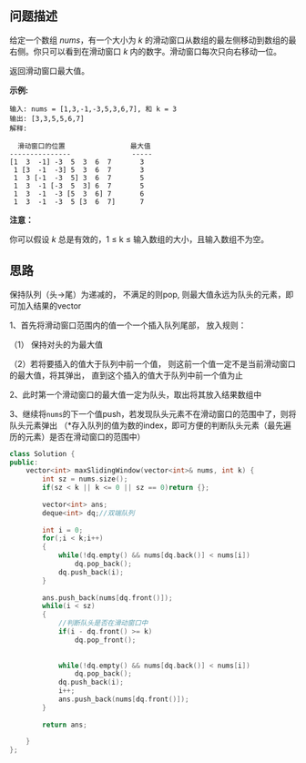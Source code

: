 ## 问题描述

给定一个数组 *nums*，有一个大小为 *k* 的滑动窗口从数组的最左侧移动到数组的最右侧。你只可以看到在滑动窗口 *k* 内的数字。滑动窗口每次只向右移动一位。

返回滑动窗口最大值。

**示例:**

```
输入: nums = [1,3,-1,-3,5,3,6,7], 和 k = 3
输出: [3,3,5,5,6,7] 
解释: 

  滑动窗口的位置                最大值
---------------               -----
[1  3  -1] -3  5  3  6  7       3
 1 [3  -1  -3] 5  3  6  7       3
 1  3 [-1  -3  5] 3  6  7       5
 1  3  -1 [-3  5  3] 6  7       5
 1  3  -1  -3 [5  3  6] 7       6
 1  3  -1  -3  5 [3  6  7]      7
```

**注意：**

你可以假设 *k* 总是有效的，1 ≤ k ≤ 输入数组的大小，且输入数组不为空。

## 思路

保持队列（头->尾）为递减的， 不满足的则pop, 则最大值永远为队头的元素，即可加入结果的vector

1、首先将滑动窗口范围内的值一个一个插入队列尾部， 放入规则： 

（1） 保持对头的为最大值 

（2）若将要插入的值大于队列中前一个值， 则这前一个值一定不是当前滑动窗口的最大值，将其弹出， 直到这个插入的值大于队列中前一个值为止

2、此时第一个滑动窗口的最大值一定为队头，取出将其放入结果数组中

3、继续将`nums`的下一个值push，若发现队头元素不在滑动窗口的范围中了，则将队头元素弹出 （*存入队列的值为数的index，即可方便的判断队头元素（最先遍历的元素）是否在滑动窗口的范围中）

```cpp
class Solution {
public:
    vector<int> maxSlidingWindow(vector<int>& nums, int k) {
        int sz = nums.size();
        if(sz < k || k <= 0 || sz == 0)return {};
        
        vector<int> ans;
        deque<int> dq;//双端队列
        
        int i = 0;
        for(;i < k;i++)
        {
            while(!dq.empty() && nums[dq.back()] < nums[i])
                dq.pop_back();
            dq.push_back(i);
        }
        
        ans.push_back(nums[dq.front()]);
        while(i < sz)
        {
            //判断队头是否在滑动窗口中
            if(i - dq.front() >= k)
                dq.pop_front();
            
            
            while(!dq.empty() && nums[dq.back()] < nums[i])
                dq.pop_back();
            dq.push_back(i);
            i++;
            ans.push_back(nums[dq.front()]);
        }
        
        return ans;
        
    }
};
```

